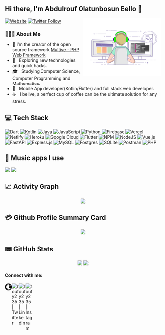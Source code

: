 ## Hi there, I'm Abdulrouf Olatunbosun Bello 👋
<img align="right" alt="GIF" src="https://raw.githubusercontent.com/devSouvik/devSouvik/master/gif3.gif" width="250"/>

[![Website](https://img.shields.io/website?color=f36b2c&label=covirtue.com&style=for-the-badge&url=https%3A%2F%2Fcovirtue.com)](https://covirtue.com)
[![Twitter Follow](https://img.shields.io/twitter/follow/roufy235?color=1DA1F2&logo=twitter&style=for-the-badge)](https://twitter.com/intent/follow?original_referer=https%3A%2F%2Fgithub.com%2Froufy235&screen_name=roufy235)

<h3> 👨🏻‍💻 About Me </h3>

- 🔭 I’m the creator of the open source framework [Multive - PHP Web Framework](https://github.com/roufy235/Multive)
- 🤔 &nbsp; Exploring new technologies and quick hacks.
- 🎓 &nbsp; Studying Computer Science, Computer Programming and Mathematics.
- 💼 &nbsp; Mobile App developer(Kotlin/Flutter) and full stack web developer.
- ☕ &nbsp; I belive, a perfect cup of coffee can be the ultimate solution for any stress. 

## 💻 Tech Stack
![Dart](https://img.shields.io/badge/dart-%230175C2.svg?style=for-the-badge&logo=dart&logoColor=white) ![Kotlin](https://img.shields.io/badge/kotlin-%230095D5.svg?style=for-the-badge&logo=kotlin&logoColor=white) ![Java](https://img.shields.io/badge/java-%23ED8B00.svg?style=for-the-badge&logo=java&logoColor=white) ![JavaScript](https://img.shields.io/badge/javascript-%23323330.svg?style=for-the-badge&logo=javascript&logoColor=%23F7DF1E) ![Python](https://img.shields.io/badge/python-3670A0?style=for-the-badge&logo=python&logoColor=ffdd54) ![Firebase](https://img.shields.io/badge/firebase-%23039BE5.svg?style=for-the-badge&logo=firebase) ![Vercel](https://img.shields.io/badge/vercel-%23000000.svg?style=for-the-badge&logo=vercel&logoColor=white) ![Netlify](https://img.shields.io/badge/netlify-%23000000.svg?style=for-the-badge&logo=netlify&logoColor=#00C7B7) ![Heroku](https://img.shields.io/badge/heroku-%23430098.svg?style=for-the-badge&logo=heroku&logoColor=white) ![Google Cloud](https://img.shields.io/badge/Google%20Cloud-%234285F4.svg?style=for-the-badge&logo=google-cloud&logoColor=white) ![Flutter](https://img.shields.io/badge/Flutter-%2302569B.svg?style=for-the-badge&logo=Flutter&logoColor=white) ![NPM](https://img.shields.io/badge/NPM-%23000000.svg?style=for-the-badge&logo=npm&logoColor=white) ![NodeJS](https://img.shields.io/badge/node.js-6DA55F?style=for-the-badge&logo=node.js&logoColor=white) ![Vue.js](https://img.shields.io/badge/vuejs-%2335495e.svg?style=for-the-badge&logo=vuedotjs&logoColor=%234FC08D) ![FastAPI](https://img.shields.io/badge/FastAPI-005571?style=for-the-badge&logo=fastapi) ![Express.js](https://img.shields.io/badge/express.js-%23404d59.svg?style=for-the-badge&logo=express&logoColor=%2361DAFB) ![MySQL](https://img.shields.io/badge/mysql-%2300f.svg?style=for-the-badge&logo=mysql&logoColor=white) ![Postgres](https://img.shields.io/badge/postgres-%23316192.svg?style=for-the-badge&logo=postgresql&logoColor=white) ![SQLite](https://img.shields.io/badge/sqlite-%2307405e.svg?style=for-the-badge&logo=sqlite&logoColor=white) ![Postman](https://img.shields.io/badge/Postman-FF6C37?style=for-the-badge&logo=postman&logoColor=white) ![PHP](https://img.shields.io/badge/PHP-4f5b93?style=for-the-badge&logo=PHP&logoColor=white)

## 🎵 Music apps I use
<img src="https://img.shields.io/badge/Spotify-1ED760?&style=for-the-badge&logo=spotify&logoColor=white"/> <img src="https://img.shields.io/badge/YouTube_Music-FF0000?style=for-the-badge&logo=youtube-music&logoColor=white"/>


## 📈 Activity Graph
<p align="center">
	<img src="https://activity-graph.herokuapp.com/graph?username=roufy235&theme=minimal"/>
</p>

## 💳 Github Profile Summary Card
<p align="center">
  <img src="https://github-profile-summary-cards.vercel.app/api/cards/profile-details?username=roufy235&theme=vue"/>
</p>

## 📟 GitHub Stats
<p align="center">
	<img width="48%" src="https://github-readme-stats.vercel.app/api?username=roufy235&show_icons=true&theme=vue" />
	<img width="48%" src="https://github-readme-streak-stats.herokuapp.com/?user=roufy235&theme=vue" />
</p>

#### Connect with me:

[<img align="left" alt="covirtue.com" width="22px" src="https://raw.githubusercontent.com/iconic/open-iconic/master/svg/globe.svg" />][website]
[<img align="left" alt="roufy235 | Twitter" width="22px" src="https://cdn.jsdelivr.net/npm/simple-icons@v3/icons/twitter.svg" />][twitter]
[<img align="left" alt="roufy235 | LinkedIn" width="22px" src="https://cdn.jsdelivr.net/npm/simple-icons@v3/icons/linkedin.svg" />][linkedin]
[<img align="left" alt="roufy235 | Instagram" width="22px" src="https://cdn.jsdelivr.net/npm/simple-icons@v3/icons/instagram.svg" />][instagram]

<br />


[website]: https://covirtue.com
[course]: http://vsCodeHero.com
[twitter]: https://twitter.com/Roufy235
[instagram]: https://instagram.com/roufy235
[linkedin]: https://www.linkedin.com/in/abdulrouf-olatunbosun-bello-8b2250163/
